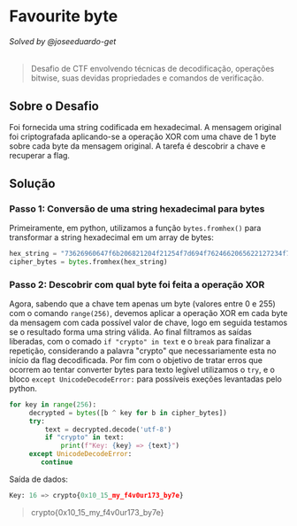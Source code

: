 # Favourite byte
###### Solved by @joseeduardo-get

> Desafio de CTF envolvendo técnicas de decodificação, operações bitwise, suas devidas propriedades e comandos de verificação.

## Sobre o Desafio

Foi fornecida uma string codificada em hexadecimal. A mensagem original foi criptografada aplicando-se a operação XOR com uma chave de 1 byte sobre cada byte da mensagem original. A tarefa é descobrir a chave e recuperar a flag.

## Solução

### Passo 1: Conversão de uma string hexadecimal para bytes
Primeiramente, em python, utilizamos a função `bytes.fromhex()` para transformar a string hexadecimal em um array de bytes:


```python
hex_string = "73626960647f6b206821204f21254f7d694f7624662065622127234f726927756d"
cipher_bytes = bytes.fromhex(hex_string)
```
### Passo 2: Descobrir com qual byte foi feita a operação XOR

Agora, sabendo que a chave tem apenas um byte (valores entre 0 e 255) com o comando `range(256)`, devemos aplicar a operação XOR em cada byte da mensagem com cada possível valor de chave, logo em seguida testamos se o resultado forma uma string válida. Ao final filtramos as saídas liberadas, com o comado `if "crypto" in text` e o `break` para finalizar a repetição, considerando a palavra "crypto" que necessariamente esta no início da flag decodificada. Por fim com o objetivo de tratar erros que ocorrem ao tentar converter bytes para texto legível utilizamos o `try`, e o bloco `except UnicodeDecodeError:` para possíveis exeções levantadas pelo python.

```python
for key in range(256):
     decrypted = bytes([b ^ key for b in cipher_bytes])
     try:
         text = decrypted.decode('utf-8')
         if "crypto" in text:
             print(f"Key: {key} => {text}")
     except UnicodeDecodeError:
        continue
```
Saída de dados:

```python
Key: 16 => crypto{0x10_15_my_f4v0ur173_by7e}
```

>crypto{0x10_15_my_f4v0ur173_by7e}
